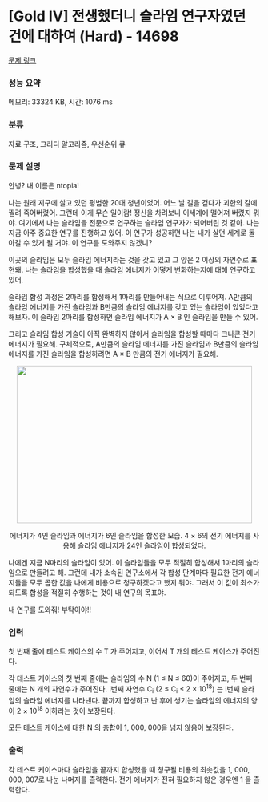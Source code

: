 # [Gold IV] 전생했더니 슬라임 연구자였던 건에 대하여 (Hard) - 14698 

[문제 링크](https://www.acmicpc.net/problem/14698) 

### 성능 요약

메모리: 33324 KB, 시간: 1076 ms

### 분류

자료 구조, 그리디 알고리즘, 우선순위 큐

### 문제 설명

<p>안녕? 내 이름은 ntopia!</p>

<p>나는 원래 지구에 살고 있던 평범한 20대 청년이었어. 어느 날 길을 걷다가 괴한의 칼에 찔려 죽어버렸어. 그런데 이게 무슨 일이람! 정신을 차려보니 이세계에 떨어져 버렸지 뭐야. 여기에서 나는 슬라임을 전문으로 연구하는 슬라임 연구자가 되어버린 것 같아. 나는 지금 아주 중요한 연구를 진행하고 있어. 이 연구가 성공하면 나는 내가 살던 세계로 돌아갈 수 있게 될 거야. 이 연구를 도와주지 않겠니?</p>

<p>이곳의 슬라임은 모두 슬라임 에너지라는 것을 갖고 있고 그 양은 2 이상의 자연수로 표현돼. 나는 슬라임을 합성했을 때 슬라임 에너지가 어떻게 변화하는지에 대해 연구하고 있어.</p>

<p>슬라임 합성 과정은 2마리를 합성해서 1마리를 만들어내는 식으로 이루어져. A만큼의 슬라임 에너지를 가진 슬라임과 B만큼의 슬라임 에너지를 갖고 있는 슬라임이 있었다고 해보자. 이 슬라임 2마리를 합성하면 슬라임 에너지가 A × B 인 슬라임을 만들 수 있어.</p>

<p>그리고 슬라임 합성 기술이 아직 완벽하지 않아서 슬라임을 합성할 때마다 크나큰 전기 에너지가 필요해. 구체적으로, A만큼의 슬라임 에너지를 가진 슬라임과 B만큼의 슬라임 에너지를 가진 슬라임을 합성하려면 A × B 만큼의 전기 에너지가 필요해.</p>

<p style="text-align: center;"><img alt="" src="" style="height:314px; width:470px"></p>

<p style="text-align: center;">에너지가 4인 슬라임과 에너지가 6인 슬라임을 합성한 모습. 4 × 6의 전기 에너지를 사용해 슬라임 에너지가 24인 슬라임이 합성되었다.</p>

<p>나에겐 지금 N마리의 슬라임이 있어. 이 슬라임들을 모두 적절히 합성해서 1마리의 슬라임으로 만들려고 해. 그런데 내가 소속된 연구소에서 각 합성 단계마다 필요한 전기 에너지들을 모두 곱한 값을 나에게 비용으로 청구하겠다고 했지 뭐야. 그래서 이 값이 최소가 되도록 합성을 적절히 수행하는 것이 내 연구의 목표야.</p>

<p>내 연구를 도와줘! 부탁이야!!</p>

### 입력 

 <p>첫 번째 줄에 테스트 케이스의 수 T 가 주어지고, 이어서 T 개의 테스트 케이스가 주어진다.</p>

<p>각 테스트 케이스의 첫 번째 줄에는 슬라임의 수 N (1 ≤ N ≤ 60)이 주어지고, 두 번째 줄에는 N 개의 자연수가 주어진다. i번째 자연수 C<sub>i</sub> (2 ≤ C<sub>i</sub> ≤ 2 × 10<sup>18</sup>) 는 i번째 슬라임의 슬라임 에너지를 나타낸다. 끝까지 합성하고 난 후에 생기는 슬라임의 에너지의 양이 2 × 10<sup>18</sup> 이하라는 것이 보장된다.</p>

<p>모든 테스트 케이스에 대한 N 의 총합이 1, 000, 000을 넘지 않음이 보장된다.</p>

### 출력 

 <p>각 테스트 케이스마다 슬라임을 끝까지 합성했을 때 청구될 비용의 최솟값을 1, 000, 000, 007로 나눈 나머지를 출력한다. 전기 에너지가 전혀 필요하지 않은 경우엔 1 을 출력한다.</p>

